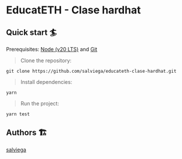 # EducatETH - Clase hardhat

## Quick start 🏄

Prerequisites: [Node (v20 LTS)](https://nodejs.org/en/download/) and [Git](https://git-scm.com/downloads)

> Clone the repository:

```
git clone https://github.com/salviega/educateth-clase-hardhat.git
```

> Install dependencies:

```
yarn
```

> Run the project:

```
yarn test
```

## Authors 🏗

[salviega](https://github.com/salviega)
